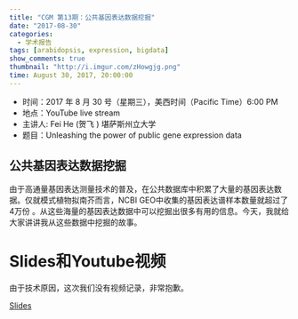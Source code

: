 ```yaml
---
title: "CGM 第13期：公共基因表达数据挖掘"
date: "2017-08-30"
categories:
  - 学术报告
tags: [arabidopsis, expression, bigdata]
show_comments: true
thumbnail: "http://i.imgur.com/zHowgjg.png"
time: August 30, 2017, 20:00:00
---
```


- 时间：2017 年 8 月 30 号（星期三），美西时间（Pacific Time）6:00 PM
- 地点：YouTube live stream 
- 主讲人: Fei He (贺飞 ) 堪萨斯州立大学
- 题目：Unleashing the power of public gene expression data

## 公共基因表达数据挖掘

由于高通量基因表达测量技术的普及，在公共数据库中积累了大量的基因表达数据。仅就模式植物拟南芥而言，NCBI GEO中收集的基因表达谱样本数量就超过了4万份 。从这些海量的基因表达数据中可以挖掘出很多有用的信息。今天，我就给大家讲讲我从这些数据中挖掘的故事。

# Slides和Youtube视频

由于技术原因，这次我们没有视频记录，非常抱歉。

[Slides](https://github.com/cgmonline/cgmonline/blob/master/data/Fei_Talk_2017.pdf)


